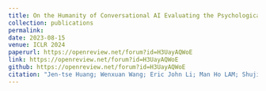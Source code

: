 ```yaml
---
title: On the Humanity of Conversational AI Evaluating the Psychological Portrayal of LLMs
collection: publications
permalink:  
date: 2023-08-15
venue: ICLR 2024
paperurl: https://openreview.net/forum?id=H3UayAQWoE
link: https://openreview.net/forum?id=H3UayAQWoE
github: https://openreview.net/forum?id=H3UayAQWoE
citation: "Jen-tse Huang; Wenxuan Wang; Eric John Li; Man Ho LAM; Shujie Ren; Youliang Yuan; Wenxiang Jiao; Zhaopeng Tu; Michael Lyu <br><i>ICLR 2024 (Oral)</i>"
---
```

